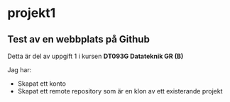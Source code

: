 # projekt1

## Test av en webbplats på Github

Detta är del av uppgift 1 i kursen __DT093G Datateknik GR (B)__

Jag har: 

- Skapat ett konto 
- Skapat ett remote repository som är en klon av ett existerande projekt
